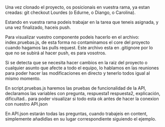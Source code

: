 Una vez clonado el proyecto, os posicionais en vuestra rama, ya estan creadas: git checkout Lourdes (o Edurne, o Diango, o Carolina).

Estando en vuestra rama podeis trabajar en la tarea que teneis asignada, y una vez finalizado, haceis push.

Para visualizar vuestro componente podeis hacerlo en el archivo: index.pruebas.js, de esta forma no contaminamos el core del proyecto cuando hagamos las pulls request. Este archivo esta en .gitignore por lo que no se subirá al hacer push, es para vosotros.

Si se detecta que se necesita hacer cambios en la raiz del proyecto o cualquier asunto que afecte a todo el equipo, lo hablamos en las reuniones para poder hacer las modificaciones en directo y tenerlo todos igual al mismo momento.

En script.pruebas.js haremos las pruebas de funcionalidad de la API, declaramos las variables con pregunta, respuesta1 respuesta2, explicación, dificultad.. para poder visualizar si todo esta ok antes de hacer la conexion con nuestro API.json

En API.json estarán todas las preguntas, cuando trabajeis en content, simplemente añadidlas en su lugar correspondiente siguiendo el ejemplo.
